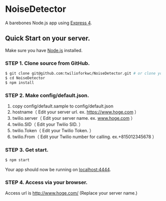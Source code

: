 # NoiseDetector

A barebones Node.js app using [Express 4](http://expressjs.com/).

## Quick Start on your server.

Make sure you have [Node.js](http://nodejs.org/) installed.

### STEP 1. Clone source from GitHub.
```sh
$ git clone git@github.com:twilioforkwc/NoiseDetector.git # or clone your own fork
$ cd NoiseDetector
$ npm install
```

### STEP 2. Make config/default.json.
1. copy config/default.sample to config/default.json
2. hostname（ Edit your server url. ex. https://www.hoge.com ）
3. twilio.server（ Edit your server name. ex. www.hoge.com ）
4. twilio.SID（ Edit your Twilio SID. ）
5. twilio.Token（ Edit your Twilio Token. ）
6. twilio.From（ Edit your Twilio number for calling. ex.+815012345678 ）

### STEP 3. Get start.

```sh
$ npm start
```

Your app should now be running on [localhost:4444](http://localhost:4444/).

### STEP 4. Access via your browser.

Access url is http://www.hoge.com/ (Replace your server name.)
